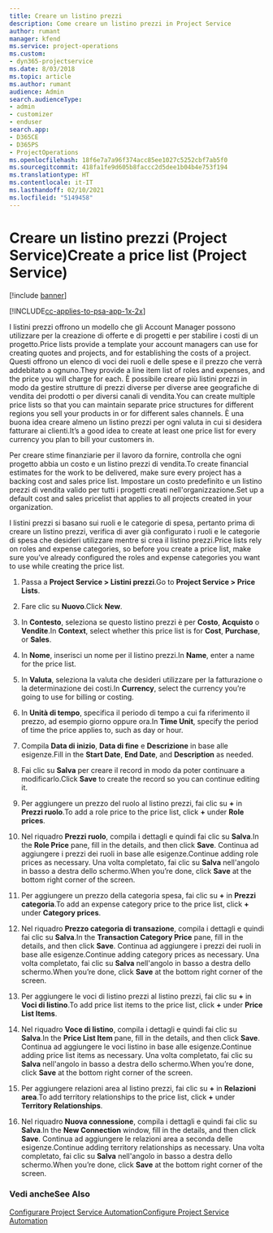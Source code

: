 ```yaml
---
title: Creare un listino prezzi
description: Come creare un listino prezzi in Project Service
author: rumant
manager: kfend
ms.service: project-operations
ms.custom:
- dyn365-projectservice
ms.date: 8/03/2018
ms.topic: article
ms.author: rumant
audience: Admin
search.audienceType:
- admin
- customizer
- enduser
search.app:
- D365CE
- D365PS
- ProjectOperations
ms.openlocfilehash: 18f6e7a7a96f374acc85ee1027c5252cbf7ab5f0
ms.sourcegitcommit: 418fa1fe9d605b8faccc2d5dee1b04b4e753f194
ms.translationtype: HT
ms.contentlocale: it-IT
ms.lasthandoff: 02/10/2021
ms.locfileid: "5149458"
---
```

# <a name="create-a-price-list-project-service"></a><span data-ttu-id="3dbb4-103">Creare un listino prezzi (Project Service)</span><span class="sxs-lookup"><span data-stu-id="3dbb4-103">Create a price list (Project Service)</span></span>

[!include [banner](../includes/psa-now-project-operations.md)]

[!INCLUDE[cc-applies-to-psa-app-1x-2x](../includes/cc-applies-to-psa-app-1x-2x.md)]

<span data-ttu-id="3dbb4-104">I listini prezzi offrono un modello che gli Account Manager possono utilizzare per la creazione di offerte e di progetti e per stabilire i costi di un progetto.</span><span class="sxs-lookup"><span data-stu-id="3dbb4-104">Price lists provide a template your account managers can use for creating quotes and projects, and for establishing the costs of a project.</span></span> <span data-ttu-id="3dbb4-105">Questi offrono un elenco di voci dei ruoli e delle spese e il prezzo che verrà addebitato a ognuno.</span><span class="sxs-lookup"><span data-stu-id="3dbb4-105">They provide a line item list of roles and expenses, and the price you will charge for each.</span></span> <span data-ttu-id="3dbb4-106">È possibile creare più listini prezzi in modo da gestire strutture di prezzi diverse per diverse aree geografiche di vendita dei prodotti o per diversi canali di vendita.</span><span class="sxs-lookup"><span data-stu-id="3dbb4-106">You can create multiple price lists so that you can maintain separate price structures for different regions you sell your products in or for different sales channels.</span></span> <span data-ttu-id="3dbb4-107">È una buona idea creare almeno un listino prezzi per ogni valuta in cui si desidera fatturare ai clienti.</span><span class="sxs-lookup"><span data-stu-id="3dbb4-107">It’s a good idea to create at least one price list for every currency you plan to bill your customers in.</span></span>  
  
<span data-ttu-id="3dbb4-108">Per creare stime finanziarie per il lavoro da fornire, controlla che ogni progetto abbia un costo e un listino prezzi di vendita.</span><span class="sxs-lookup"><span data-stu-id="3dbb4-108">To create financial estimates for the work to be delivered, make sure every project has a backing cost and sales price list.</span></span> <span data-ttu-id="3dbb4-109">Impostare un costo predefinito e un listino prezzi di vendita valido per tutti i progetti creati nell'organizzazione.</span><span class="sxs-lookup"><span data-stu-id="3dbb4-109">Set up a default cost and sales pricelist that applies to all projects created in your organization.</span></span>  
  
<span data-ttu-id="3dbb4-110">I listini prezzi si basano sui ruoli e le categorie di spesa, pertanto prima di creare un listino prezzi, verifica di aver già configurato i ruoli e le categorie di spesa che desideri utilizzare mentre si crea il listino prezzi.</span><span class="sxs-lookup"><span data-stu-id="3dbb4-110">Price lists rely on roles and expense categories, so before you create a price list, make sure you’ve already configured the roles and expense categories you want to use while creating the price list.</span></span>  
  
1.  <span data-ttu-id="3dbb4-111">Passa a **Project Service > Listini prezzi**.</span><span class="sxs-lookup"><span data-stu-id="3dbb4-111">Go to **Project Service > Price Lists**.</span></span>  
  
2.  <span data-ttu-id="3dbb4-112">Fare clic su **Nuovo**.</span><span class="sxs-lookup"><span data-stu-id="3dbb4-112">Click **New**.</span></span>  
  
3.  <span data-ttu-id="3dbb4-113">In **Contesto**, seleziona se questo listino prezzi è per **Costo**, **Acquisto** o **Vendite**.</span><span class="sxs-lookup"><span data-stu-id="3dbb4-113">In **Context**, select whether this price list is for **Cost**, **Purchase**, or **Sales**.</span></span>  
  
4.  <span data-ttu-id="3dbb4-114">In **Nome**, inserisci un nome per il listino prezzi.</span><span class="sxs-lookup"><span data-stu-id="3dbb4-114">In **Name**, enter a name for the price list.</span></span>  
  
5.  <span data-ttu-id="3dbb4-115">In **Valuta**, seleziona la valuta che desideri utilizzare per la fatturazione o la determinazione dei costi.</span><span class="sxs-lookup"><span data-stu-id="3dbb4-115">In **Currency**, select the currency you’re going to use for billing or costing.</span></span>  
  
6.  <span data-ttu-id="3dbb4-116">In **Unità di tempo**, specifica il periodo di tempo a cui fa riferimento il prezzo, ad esempio giorno oppure ora.</span><span class="sxs-lookup"><span data-stu-id="3dbb4-116">In **Time Unit**, specify the period of time the price applies to, such as day or hour.</span></span>  
  
7.  <span data-ttu-id="3dbb4-117">Compila **Data di inizio**, **Data di fine** e **Descrizione** in base alle esigenze.</span><span class="sxs-lookup"><span data-stu-id="3dbb4-117">Fill in the **Start Date**, **End Date**, and **Description** as needed.</span></span>  
  
8.  <span data-ttu-id="3dbb4-118">Fai clic su **Salva** per creare il record in modo da poter continuare a modificarlo.</span><span class="sxs-lookup"><span data-stu-id="3dbb4-118">Click **Save** to create the record so you can continue editing it.</span></span>  
  
9. <span data-ttu-id="3dbb4-119">Per aggiungere un prezzo del ruolo al listino prezzi, fai clic su **+** in **Prezzi ruolo**.</span><span class="sxs-lookup"><span data-stu-id="3dbb4-119">To add a role price to the price list, click **+** under **Role prices**.</span></span>  
  
10. <span data-ttu-id="3dbb4-120">Nel riquadro **Prezzi ruolo**, compila i dettagli e quindi fai clic su **Salva**.</span><span class="sxs-lookup"><span data-stu-id="3dbb4-120">In the **Role Price** pane, fill in the details, and then click **Save**.</span></span> <span data-ttu-id="3dbb4-121">Continua ad aggiungere i prezzi dei ruoli in base alle esigenze.</span><span class="sxs-lookup"><span data-stu-id="3dbb4-121">Continue adding role prices as necessary.</span></span> <span data-ttu-id="3dbb4-122">Una volta completato, fai clic su **Salva** nell'angolo in basso a destra dello schermo.</span><span class="sxs-lookup"><span data-stu-id="3dbb4-122">When you’re done, click **Save** at the bottom right corner of the screen.</span></span>  
  
11. <span data-ttu-id="3dbb4-123">Per aggiungere un prezzo della categoria spesa, fai clic su **+** in **Prezzi categoria**.</span><span class="sxs-lookup"><span data-stu-id="3dbb4-123">To add an expense category price to the price list, click **+** under **Category prices**.</span></span>  
  
12. <span data-ttu-id="3dbb4-124">Nel riquadro **Prezzo categoria di transazione**, compila i dettagli e quindi fai clic su **Salva**.</span><span class="sxs-lookup"><span data-stu-id="3dbb4-124">In the **Transaction Category Price** pane, fill in the details, and then click **Save**.</span></span> <span data-ttu-id="3dbb4-125">Continua ad aggiungere i prezzi dei ruoli in base alle esigenze.</span><span class="sxs-lookup"><span data-stu-id="3dbb4-125">Continue adding category prices as necessary.</span></span> <span data-ttu-id="3dbb4-126">Una volta completato, fai clic su **Salva** nell'angolo in basso a destra dello schermo.</span><span class="sxs-lookup"><span data-stu-id="3dbb4-126">When you’re done, click **Save** at the bottom right corner of the screen.</span></span>  
  
13. <span data-ttu-id="3dbb4-127">Per aggiungere le voci di listino prezzi al listino prezzi, fai clic su **+** in **Voci di listino**.</span><span class="sxs-lookup"><span data-stu-id="3dbb4-127">To add price list items to the price list, click **+** under **Price List Items**.</span></span>  
  
14. <span data-ttu-id="3dbb4-128">Nel riquadro **Voce di listino**, compila i dettagli e quindi fai clic su **Salva**.</span><span class="sxs-lookup"><span data-stu-id="3dbb4-128">In the **Price List Item** pane, fill in the details, and then click **Save**.</span></span> <span data-ttu-id="3dbb4-129">Continua ad aggiungere le voci listino in base alle esigenze.</span><span class="sxs-lookup"><span data-stu-id="3dbb4-129">Continue adding price list items as necessary.</span></span> <span data-ttu-id="3dbb4-130">Una volta completato, fai clic su **Salva** nell'angolo in basso a destra dello schermo.</span><span class="sxs-lookup"><span data-stu-id="3dbb4-130">When you’re done, click **Save** at the bottom right corner of the screen.</span></span>  
  
15. <span data-ttu-id="3dbb4-131">Per aggiungere relazioni area al listino prezzi, fai clic su **+** in **Relazioni area**.</span><span class="sxs-lookup"><span data-stu-id="3dbb4-131">To add territory relationships to the price list, click **+** under **Territory Relationships**.</span></span>  
  
16. <span data-ttu-id="3dbb4-132">Nel riquadro **Nuova connessione**, compila i dettagli e quindi fai clic su **Salva**.</span><span class="sxs-lookup"><span data-stu-id="3dbb4-132">In the **New Connection** window, fill in the details, and then click **Save**.</span></span> <span data-ttu-id="3dbb4-133">Continua ad aggiungere le relazioni area a seconda delle esigenze.</span><span class="sxs-lookup"><span data-stu-id="3dbb4-133">Continue adding territory relationships as necessary.</span></span> <span data-ttu-id="3dbb4-134">Una volta completato, fai clic su **Salva** nell'angolo in basso a destra dello schermo.</span><span class="sxs-lookup"><span data-stu-id="3dbb4-134">When you’re done, click **Save** at the bottom right corner of the screen.</span></span>  
  
### <a name="see-also"></a><span data-ttu-id="3dbb4-135">Vedi anche</span><span class="sxs-lookup"><span data-stu-id="3dbb4-135">See Also</span></span>  
 [<span data-ttu-id="3dbb4-136">Configurare Project Service Automation</span><span class="sxs-lookup"><span data-stu-id="3dbb4-136">Configure Project Service Automation</span></span>](../psa/configure.md)
